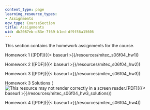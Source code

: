 ```yaml
---
content_type: page
learning_resource_types:
- Assignments
ocw_type: CourseSection
title: Assignments
uid: db2087eb-d83e-7f69-b1ed-df9f56a15606
---
```


This section contains the homework assignments for the course.

Homework 1 ([PDF]({{< baseurl >}}/resources/mitec_s06f04_hw1))

Homework 2 ([PDF]({{< baseurl >}}/resources/mitec_s06f04_hw2))

Homework 3 ([PDF]({{< baseurl >}}/resources/mitec_s06f04_hw3))

Homework 3 Solutions (![This resource may not render correctly in a screen reader.](/images/inacessible.gif)[PDF]({{< baseurl >}}/resources/mitec_s06f04_hw3_solutions))

Homework 4 ([PDF]({{< baseurl >}}/resources/mitec_s06f04_hw4))